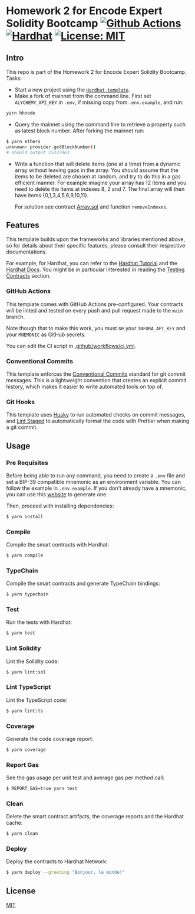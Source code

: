 # Homework 2 for Encode Expert Solidity Bootcamp [![Github Actions][gha-badge]][gha] [![Hardhat][hardhat-badge]][hardhat] [![License: MIT][license-badge]][license]

[gha]: https://github.com/githinho/encode-hm2/actions
[gha-badge]: https://github.com/githinho/encode-hm2/actions/workflows/ci.yml/badge.svg
[hardhat]: https://hardhat.org/
[hardhat-badge]: https://img.shields.io/badge/Built%20with-Hardhat-FFDB1C.svg
[license]: https://opensource.org/licenses/MIT
[license-badge]: https://img.shields.io/badge/License-MIT-blue.svg

## Intro

This repo is part of the Homework 2 for Encode Expert Solidity Bootcamp.
Tasks:

- Start a new project using the [`Hardhat template`](https://github.com/paulrberg/hardhat-template/).
- Make a fork of mainnet from the command line. First set `ALYCHEMY_API_KEY` in `.env`, if missing copy from `.env.example`, and run:

```sh
yarn hhnode
```

- Query the mainnet using the command line to retrieve a property such as latest block number.
  After forking the mainnet run:

```sh
$ yarn ethers
unknown> provider.getBlockNumber()
# should output 15223963
```

- Write a function that will delete items (one at a time) from a dynamic array without leaving gaps in the array.
  You should assume that the items to be deleted are chosen at random, and try to do this in a gas efficient manner.
  For example imagine your array has 12 items and you need to delete the items at indexes 8, 2 and 7.
  The final array will then have items {0,1,3,4,5,6,9,10,11}.

  For solution see contract [Array.sol](contracts/Array.sol) and function `removeIndexes`.

## Features

This template builds upon the frameworks and libraries mentioned above, so for details about their specific features, please consult their respective documentations.

For example, for Hardhat, you can refer to the [Hardhat Tutorial](https://hardhat.org/tutorial) and the [Hardhat
Docs](https://hardhat.org/docs). You might be in particular interested in reading the [Testing Contracts](https://hardhat.org/tutorial/testing-contracts) section.

### GitHub Actions

This template comes with GitHub Actions pre-configured. Your contracts will be linted and tested on every push and pull
request made to the `main` branch.

Note though that to make this work, you must se your `INFURA_API_KEY` and your `MNEMONIC` as GitHub secrets.

You can edit the CI script in [.github/workflows/ci.yml](./.github/workflows/ci.yml).

### Conventional Commits

This template enforces the [Conventional Commits](https://www.conventionalcommits.org/) standard for git commit messages.
This is a lightweight convention that creates an explicit commit history, which makes it easier to write automated
tools on top of.

### Git Hooks

This template uses [Husky](https://github.com/typicode/husky) to run automated checks on commit messages, and [Lint Staged](https://github.com/okonet/lint-staged) to automatically format the code with Prettier when making a git commit.

## Usage

### Pre Requisites

Before being able to run any command, you need to create a `.env` file and set a BIP-39 compatible mnemonic as an environment
variable. You can follow the example in `.env.example`. If you don't already have a mnemonic, you can use this [website](https://iancoleman.io/bip39/) to generate one.

Then, proceed with installing dependencies:

```sh
$ yarn install
```

### Compile

Compile the smart contracts with Hardhat:

```sh
$ yarn compile
```

### TypeChain

Compile the smart contracts and generate TypeChain bindings:

```sh
$ yarn typechain
```

### Test

Run the tests with Hardhat:

```sh
$ yarn test
```

### Lint Solidity

Lint the Solidity code:

```sh
$ yarn lint:sol
```

### Lint TypeScript

Lint the TypeScript code:

```sh
$ yarn lint:ts
```

### Coverage

Generate the code coverage report:

```sh
$ yarn coverage
```

### Report Gas

See the gas usage per unit test and average gas per method call:

```sh
$ REPORT_GAS=true yarn test
```

### Clean

Delete the smart contract artifacts, the coverage reports and the Hardhat cache:

```sh
$ yarn clean
```

### Deploy

Deploy the contracts to Hardhat Network:

```sh
$ yarn deploy --greeting "Bonjour, le monde!"
```

## License

[MIT](./LICENSE.md)
